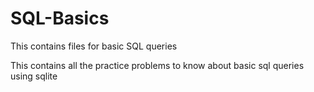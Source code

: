 # SQL-Basics
This contains files for basic SQL queries

This contains all the practice problems to know about basic sql queries using sqlite
